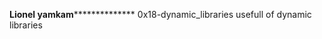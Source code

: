 ********************Lionel yamkam**********************************
0x18-dynamic_libraries 
usefull of dynamic libraries
